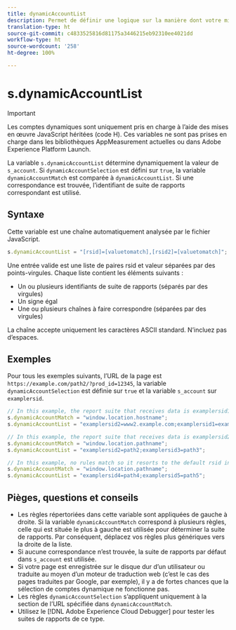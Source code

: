 ```yaml
---
title: dynamicAccountList
description: Permet de définir une logique sur la manière dont votre mise en œuvre détermine sa suite de rapports.
translation-type: ht
source-git-commit: c4833525816d81175a3446215eb92310ee4021dd
workflow-type: ht
source-wordcount: '258'
ht-degree: 100%

---
```



# s.dynamicAccountList

>[!IMPORTANT]
>
>Les comptes dynamiques sont uniquement pris en charge à l’aide des mises en œuvre JavaScript héritées (code H). Ces variables ne sont pas prises en charge dans les bibliothèques AppMeasurement actuelles ou dans Adobe Experience Platform Launch.

La variable `s.dynamicAccountList` détermine dynamiquement la valeur de `s_account`. Si `dynamicAccountSelection` est défini sur `true`, la variable `dynamicAccountMatch` est comparée à `dynamicAccountList`. Si une correspondance est trouvée, l’identifiant de suite de rapports correspondant est utilisé.

## Syntaxe

Cette variable est une chaîne automatiquement analysée par le fichier JavaScript.

```JavaScript
s.dynamicAccountList = "[rsid]=[valuetomatch],[rsid2]=[valuetomatch]";
```

Une entrée valide est une liste de paires rsid et valeur séparées par des points-virgules. Chaque liste contient les éléments suivants :

* Un ou plusieurs identifiants de suite de rapports (séparés par des virgules)
* Un signe égal
* Une ou plusieurs chaînes à faire correspondre (séparées par des virgules)

La chaîne accepte uniquement les caractères ASCII standard. N’incluez pas d’espaces.

## Exemples

Pour tous les exemples suivants, l’URL de la page est `https://example.com/path2/?prod_id=12345`, la variable `dynamicAccountSelection` est définie sur `true` et la variable `s_account` sur `examplersid`.

```js
// In this example, the report suite that receives data is examplersid1.
s.dynamicAccountMatch = "window.location.hostname";
s.dynamicAccountList = "examplersid2=www2.example.com;examplersid1=example.com";

// In this example, the report suite that receives data is examplersid2.
s.dynamicAccountMatch = "window.location.pathname";
s.dynamicAccountList = "examplersid2=path2;examplersid3=path3";

// In this example, no rules match so it resorts to the default rsid in s_account, examplersid.
s.dynamicAccountMatch = "window.location.pathname";
s.dynamicAccountList = "examplersid4=path4;examplersid5=path5";
```

## Pièges, questions et conseils

* Les règles répertoriées dans cette variable sont appliquées de gauche à droite. Si la variable `dynamicAccountMatch` correspond à plusieurs règles, celle qui est située le plus à gauche est utilisée pour déterminer la suite de rapports. Par conséquent, déplacez vos règles plus génériques vers la droite de la liste.
* Si aucune correspondance n’est trouvée, la suite de rapports par défaut dans `s_account` est utilisée.
* Si votre page est enregistrée sur le disque dur d’un utilisateur ou traduite au moyen d’un moteur de traduction web (c’est le cas des pages traduites par Google, par exemple), il y a de fortes chances que la sélection de comptes dynamique ne fonctionne pas.
* Les règles `dynamicAccountSelection` s’appliquent uniquement à la section de l’URL spécifiée dans `dynamicAccountMatch`.
* Utilisez le [!DNL Adobe Experience Cloud Debugger] pour tester les suites de rapports de ce type.
